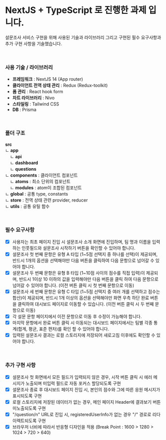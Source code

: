# NextJS + TypeScript 로 진행한 과제 입니다.

설문조사 서비스 구현을 위해 사용된 기술과 라이브러리 그리고 구현된 필수 요구사항과 추가 구현 사항을 기술했습니다.

&nbsp;

### 사용 기술 / 라이브러리

- **프레임워크** : NextJS 14 (App router)
- **클라이언트 전역 상태 관리** : Redux (Redux-toolkit)
- **폼 관리** : React hook form
- **차트 라이브러리** : Nivo
- **스타일링** : Tailwind CSS
- **DB** : Prisma

&nbsp;

### 폴더 구조

**src** <br>
ㄴ **app**<br>
&nbsp;&nbsp;&nbsp;&nbsp;ㄴ **api**<br>
&nbsp;&nbsp;&nbsp;&nbsp;ㄴ **dashboard**<br>
&nbsp;&nbsp;&nbsp;&nbsp;ㄴ **questions**<br>
ㄴ **components** : 클라이언트 컴포넌트<br>
&nbsp;&nbsp;&nbsp;&nbsp;ㄴ **atoms** : 최소 단위의 컴포넌트<br>
&nbsp;&nbsp;&nbsp;&nbsp;ㄴ **modules** : atom이 조합된 컴포넌트<br>
ㄴ **global** : 공통 type, constants<br>
ㄴ **store** : 전역 상태 관련 provider, reducer<br>
ㄴ **utils** : 공통 유틸 함수<br>

&nbsp;

### 필수 요구사항

- [x] 사용자는 최초 페이지 진입 시 설문조사 소개 화면에 진입하며, 팀 명과 이름을 입력하는 인풋필드와 설문조사 시작하기 버튼을 확인할 수 있어야 합니다.
- [x] 설문조사 첫 번째 문항은 유형 A 타입 (1~5점 선택지 중 하나를 선택)이 제공되며, 반드시 1개의 옵션을 선택해야만 다음 버튼을 클릭하여 다음 문항으로 넘어갈 수 있어야 합니다.
- [x] 설문조사 두 번째 문항은 유형 B 타입 (1~10점 사이의 점수를 직접 입력)이 제공되며, 반드시 1이상 10 이하의 값을 입력해야만 다음 버튼을 클릭 하여 다음 문항으로 넘어갈 수 있어야 합니다. (이전 버튼 클릭 시 첫 번째 문항으로 이동)
- [x] 설문조사 세 번째 문항은 유형 C 타입 (1~5점 선택지 중 여러 개를 선택하고 점수는 합산)이 제공되며, 반드시 1개 이상의 옵션을 선택해야만 화면 우측 하단 완료 버튼을 클릭하여 대시보드 페이지로 이동할 수 있습니다. (이전 버튼 클릭 시 두 번째 문항으로 이동)
- [x] 각 설문 문항 페이지에서 이전 문항으로 이동 후 수정이 가능해야 합니다.
- [x] 마지막 문항에서 완료 버튼 클릭 시 이동되는 대시보드 페이지에서는 팀별 각종 통계(합계, 평균, 표준 편차)를 확인 할 수 있어야 합니다.
- [x] 입력된 설문조사 결과는 로컬 스토리지에 저장되어 새로고침 이후에도 확인할 수 있어야 합니다.

&nbsp;

### 추가 구현 사항

- [x] 설문조사 첫 화면에서 모든 필드가 입력되지 않은 경우, 시작 버튼 클릭 시 에러 메시지가 노출되며 미입력 필드로 자동 포커스 할당되도록 구현
- [x] 설문조사 종료 후 대시보드 페이지 진입 시, 본인의 점수와 그에 따른 응원 메시지가 표시되도록 구현
- [x] 로컬 스토리지에 저장된 데이터가 없는 경우, 메인 페이지 Header에 결과보기 버튼 미노출되도록 구현
- [x] "/question/n" URL로 진입 시, registeredUserInfo가 없는 경우 "/" 경로로 리다이렉트되도록 구현
- [x] 브라우저 너비에 따라서 반응형 디자인을 적용 (Break Point : 1600 > 1280 > 1024 > 720 > 640)
